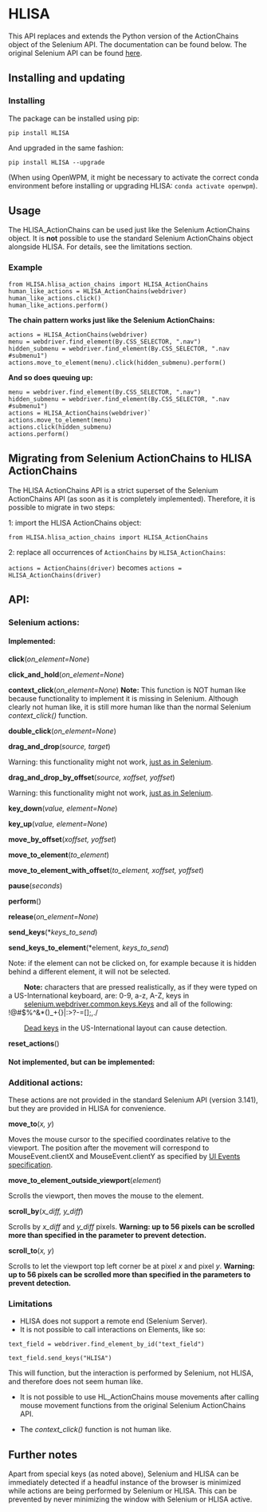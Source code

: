 # HLISA

This API replaces and extends the Python version of the ActionChains object of the Selenium API. The documentation can be found below. The original Selenium API can be found [here](https://www.selenium.dev/selenium/docs/api/py/webdriver/selenium.webdriver.common.action_chains.html).

## Installing and updating

### Installing

The package can be installed using pip:

`pip install HLISA`

And upgraded in the same fashion:

`pip install HLISA --upgrade`

(When using OpenWPM, it might be necessary to activate the correct conda environment before installing or upgrading HLISA: `conda activate openwpm`).

## Usage

The HLISA_ActionChains can be used just like the Selenium ActionChains object. It is **not** possible to use the standard Selenium ActionChains object alongside HLISA. For details, see the limitations section.

### Example

```
from HLISA.hlisa_action_chains import HLISA_ActionChains
human_like_actions = HLISA_ActionChains(webdriver)
human_like_actions.click()
human_like_actions.perform()
```

**The chain pattern works just like the Selenium ActionChains:**

```
actions = HLISA_ActionChains(webdriver)
menu = webdriver.find_element(By.CSS_SELECTOR, ".nav")
hidden_submenu = webdriver.find_element(By.CSS_SELECTOR, ".nav #submenu1")
actions.move_to_element(menu).click(hidden_submenu).perform()
```

**And so does queuing up:**

```
menu = webdriver.find_element(By.CSS_SELECTOR, ".nav")
hidden_submenu = webdriver.find_element(By.CSS_SELECTOR, ".nav #submenu1")
actions = HLISA_ActionChains(webdriver)`
actions.move_to_element(menu)
actions.click(hidden_submenu)
actions.perform()
```

## Migrating from Selenium ActionChains to HLISA ActionChains

The HLISA ActionChains API is a strict superset of the Selenium ActionChains API (as soon as it is completely implemented). Therefore, it is possible to migrate in two steps:

1: import the HLISA ActionChains object:

`from HLISA.hlisa_action_chains import HLISA_ActionChains`

2: replace all occurrences of `ActionChains` by `HLISA_ActionChains`:

`actions = ActionChains(driver)` becomes `actions = HLISA_ActionChains(driver)`

## API:

### Selenium actions:

#### Implemented:

**click**(*on_element=None*)

**click_and_hold**(*on_element=None*)

**context_click**(*on_element=None*) **Note:** This function is NOT human like because functionality to implement it is missing in Selenium. Although clearly not human like, it is still more human like than the normal Selenium *context_click()* function.

**double_click**(*on_element=None*)

**drag_and_drop**(*source, target*)

Warning: this functionality might not work, [just as in Selenium](https://github.com/SeleniumHQ/selenium/issues/8345).

**drag_and_drop_by_offset**(*source, xoffset, yoffset*)

Warning: this functionality might not work, [just as in Selenium](https://github.com/SeleniumHQ/selenium/issues/8345).

**key_down**(*value, element=None*)

**key_up**(*value, element=None*)

**move_by_offset**(*xoffset, yoffset*)

**move_to_element**(*to_element*)

**move_to_element_with_offset**(*to_element, xoffset, yoffset*)

**pause**(*seconds*)

**perform**()

**release**(*on_element=None*)

**send_keys**(**keys_to_send*)

**send_keys_to_element**(*element, *keys_to_send*)

Note: if the element can not be clicked on, for example because it is hidden behind a different element, it will not be selected.

&nbsp;&nbsp;&nbsp;&nbsp;&nbsp;&nbsp;&nbsp; **Note:** characters that are pressed realistically, as if they were typed on a US-International keyboard, are: 0-9, a-z, A-Z, keys in &nbsp;&nbsp;&nbsp;&nbsp;&nbsp;&nbsp;&nbsp;&nbsp;[selenium.webdriver.common.keys.Keys](https://www.selenium.dev/selenium/docs/api/py/webdriver/selenium.webdriver.common.keys.html#module-selenium.webdriver.common.keys) and all of the following: !@#$%^&*()_+{}|:>?-=[]\;,./

&nbsp;&nbsp;&nbsp;&nbsp;&nbsp;&nbsp;&nbsp; [Dead keys](https://en.wikipedia.org/wiki/Dead_key) in the US-International layout can cause detection.

**reset_actions**()

#### Not implemented, but can be implemented:

### Additional actions:

These actions are not provided in the standard Selenium API (version 3.141), but they are provided in HLISA for convenience.

**move_to**(*x, y*)

Moves the mouse cursor to the specified coordinates relative to the viewport. The position after the movement will correspond to MouseEvent.clientX and MouseEvent.clientY as specified by [UI Events specification](https://w3c.github.io/uievents/#event-type-mousemove).

**move_to_element_outside_viewport**(*element*)

Scrolls the viewport, then moves the mouse to the element.

**scroll_by**(*x_diff, y_diff*)

Scrolls by *x_diff* and *y_diff* pixels. **Warning: up to 56 pixels can be scrolled more than specified in the parameter to prevent detection.**

**scroll_to**(*x, y*)

Scrolls to let the viewport top left corner be at pixel *x* and pixel *y*. **Warning: up to 56 pixels can be scrolled more than specified in the parameters to prevent detection.**

### Limitations

- HLISA does not support a remote end (Selenium Server).
- It is not possible to call interactions on Elements, like so:

`text_field = webdriver.find_element_by_id("text_field")`

`text_field.send_keys("HLISA")`

This will function, but the interaction is performed by Selenium, not HLISA, and therefore does not seem human like.

- It is not possible to use HL_ActionChains mouse movements after calling mouse movement functions from the original Selenium ActionChains API.

- The *context_click()* function is not human like.

## Further notes

Apart from special keys (as noted above), Selenium and HLISA can be immediately detected if a headful instance of the browser is minimized while actions are being performed by Selenium or HLISA. This can be prevented by never minimizing the window with Selenium or HLISA active.
